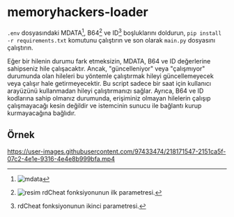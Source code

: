 # memoryhackers-loader

`.env` dosyasındaki MDATA[^1], B64[^2] ve ID[^3] boşluklarını doldurun, `pip install -r requirements.txt` komutunu çalıştırın ve son olarak `main.py` dosyasını çalıştırın.

Eğer bir hilenin durumu fark etmeksizin, MDATA, B64 ve ID değerlerine sahipseniz hile çalışacaktır. Ancak, "güncelleniyor" veya "çalışmıyor" durumunda olan hileleri bu yöntemle çalıştırmak hileyi güncellemeyecek veya çalışır hale getirmeyecektir. Bu script sadece bir saat için kullanıcı arayüzünü kullanmadan hileyi çalıştırmanızı sağlar. Ayrıca, B64 ve ID kodlarına sahip olmanız durumunda, erişiminiz olmayan hilelerin çalışıp çalışmayacağı kesin değildir ve istemcinin sunucu ile bağlantı kurup kurmayacağına bağlıdır.

[^1]: ![mdata](https://user-images.githubusercontent.com/97433474/218167255-022c6baf-dc37-4cd4-93e2-6cbff35706c2.png)
[^2]: ![resim](https://user-images.githubusercontent.com/97433474/218167527-70fcd935-0da8-4ef9-a3d9-40a8a77a43e0.png) rdCheat fonksiyonunun ilk parametresi.
[^3]: rdCheat fonksiyonunun ikinci parametresi.

## Örnek
https://user-images.githubusercontent.com/97433474/218171547-2151ca5f-07c2-4e1e-9316-4e4e8b999bfa.mp4
